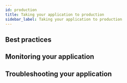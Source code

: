 ```yaml
---
id: production
title: Taking your application to production
sidebar_label: Taking your application to production
---
```


## Best practices
## Monitoring your application
## Troubleshooting your application
